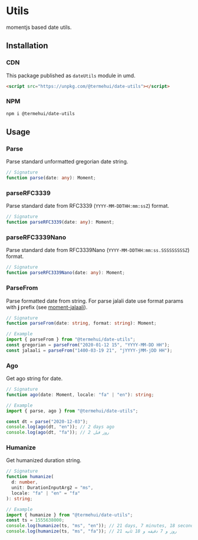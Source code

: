 # Utils

momentjs based date utils.

## Installation

### CDN

This package published as `dateUtils` module in umd.

```html
<script src="https://unpkg.com/@termehui/date-utils"></script>
```

### NPM

```bash
npm i @termehui/date-utils
```

## Usage

### Parse

Parse standard unformatted gregorian date string.

```ts
// Signature
function parse(date: any): Moment;
```

### parseRFC3339

Parse standard date from RFC3339 (`YYYY-MM-DDTHH:mm:ssZ`) format.

```ts
// Signature
function parseRFC3339(date: any): Moment;
```

### parseRFC3339Nano

Parse standard date from RFC3339Nano (`YYYY-MM-DDTHH:mm:ss.SSSSSSSSSZ`) format.

```ts
// Signature
function parseRFC3339Nano(date: any): Moment;
```

### ParseFrom

Parse formatted date from string. For parse jalali date use format params with **j** prefix (see [moment-jalaali](https://github.com/jalaali/moment-jalaali)).

```ts
// Signature
function parseFrom(date: string, format: string): Moment;

// Example
import { parseFrom } from "@termehui/date-utils";
const gregorian = parseFrom("2020-01-12 15", "YYYY-MM-DD HH");
const jalaali = parseFrom("1400-03-19 21", "jYYYY-jMM-jDD HH");
```

### Ago

Get ago string for date.

```ts
// Signature
function ago(date: Moment, locale: "fa" | "en"): string;

// Example
import { parse, ago } from "@termehui/date-utils";

const dt = parse("2020-12-03");
console.log(ago(dt, "en")); // 2 days ago
console.log(ago(dt, "fa")); // 2 روز قبل
```

### Humanize

Get humanized duration string.

```ts
// Signature
function humanize(
  d: number,
  unit: DurationInputArg2 = "ms",
  locale: "fa" | "en" = "fa"
): string;

// Example
import { humanize } from "@termehui/date-utils";
const ts = 1555638000;
console.log(humanize(ts, "ms", "en")); // 21 days, 7 minutes, 18 seconds
console.log(humanize(ts, "ms", "fa")); // 21 روز و 7 دقیقه و 18 ثانیه
```
